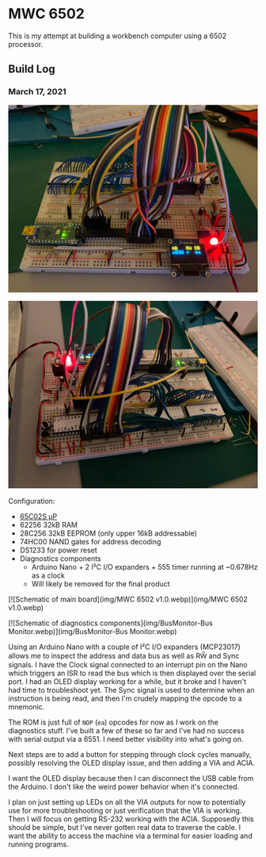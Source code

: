 MWC 6502
========

This is my attempt at building a workbench computer using a 6502 processor.

Build Log
---------

### March 17, 2021

[![Front view of breadboard](img/IMG_0462.webp)](img/IMG_0462.webp)

[![Rear view of breadboard](img/IMG_0463.webp)](img/IMG_0463.webp)

Configuration:

- [65C02S μP](https://www.westerndesigncenter.com/wdc/w65c02s-chip.php)
- 62256 32kB RAM
- 28C256 32kB EEPROM (only upper 16kB addressable)
- 74HC00 NAND gates for address decoding
- DS1233 for power reset
- Diagnostics components
  - Arduino Nano + 2 I²C I/O expanders + 555 timer running at ~0.678Hz as a clock
  - Will likely be removed for the final product

[![Schematic of main board](img/MWC 6502 v1.0.webp)](img/MWC 6502 v1.0.webp)

[![Schematic of diagnostics components](img/BusMonitor-Bus Monitor.webp)](img/BusMonitor-Bus Monitor.webp)

Using an Arduino Nano with a couple of I²C I/O expanders (MCP23017) allows me to inspect the address and data bus as well as RW̅ and Sync signals. I have the Clock signal connected to an interrupt pin on the Nano which triggers an ISR to read the bus which is then displayed over the serial port. I had an OLED display working for a while, but it broke and I haven't had time to troubleshoot yet. The Sync signal is used to determine when an instruction is being read, and then I'm crudely mapping the opcode to a mnemonic.

The ROM is just full of `NOP` (`ea`) opcodes for now as I work on the diagnostics stuff. I've built a few of these so far and I've had no success with serial output via a 6551. I need better visibility into what's going on. 

Next steps are to add a button for stepping through clock cycles manually, possibly resolving the OLED display issue, and then adding a VIA and ACIA.

I want the OLED display because then I can disconnect the USB cable from the Arduino. I don't like the weird power behavior when it's connected.

I plan on just setting up LEDs on all the VIA outputs for now to potentially use for more troubleshooting or just verification that the VIA is working. Then I will focus on getting RS-232 working with the ACIA. Supposedly this should be simple, but I've never gotten real data to traverse the cable. I want the ability to access the machine via a terminal for easier loading and running programs.
